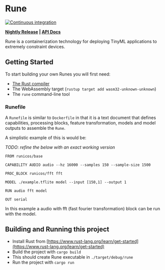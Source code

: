 # Rune

[![Continuous integration](https://github.com/hotg-ai/rune/actions/workflows/main.yml/badge.svg)](https://github.com/hotg-ai/rune/actions/workflows/main.yml)

**[Nightly Release][nightly] | [API Docs][api-docs]**

Rune is a containerization technology for deploying TinyML applications to
extremely constraint devices.

## Getting Started

To start building your own Runes you will first need:

- [The Rust compiler](https://rustup.rs/)
- The WebAssembly target (`rustup target add wasm32-unknown-unknown`)
- The `rune` command-line tool

### Runefile

A `Runefile` is similar to `Dockerfile` in that it is a text document that
defines capabilities, processing blocks, feature transformation, models and
model outputs to assemble the `Rune`.

A simplistic example of this is would be:

*TODO: refine the below with an exact working version*

```
FROM runicos/base

CAPABILITY AUDIO audio --hz 16000 --samples 150 --sample-size 1500

PROC_BLOCK runicos/fft fft

MODEL ./example.tflite model --input [150,1] --output 1

RUN audio fft model

OUT serial
```

In this example a audio with fft (fast fourier transformation) block can be run with the model.

## Building and Running this project

- Install Rust from [https://www.rust-lang.org/learn/get-started](https://www.rust-lang.org/learn/get-started)
- Build the project with `cargo build`
- This should create Rune executable in `./target/debug/rune`
- Run the project with `cargo run`

[nightly]: https://github.com/hotg-ai/rune/releases/tag/nightly
[api-docs]: https://hotg-ai.github.io/rune/
